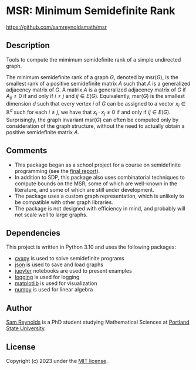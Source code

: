 # MSR: Minimum Semidefinite Rank
https://github.com/samreynoldsmath/msr

## Description
Tools to compute the mimimum semidefinite rank of a simple undirected graph.

The minimum semidefinite rank of a graph $G$, denoted by $\text{msr}(G)$, is
the smallest rank of a positive semidefinite matrix $A$ such that $A$ is a
generalized adjacency matrix of $G$. A matrix $A$ is a generalized adjacency
matrix of $G$ if $A_{ij} \neq 0$ if and only if $i \neq j$ and $ij \in E(G)$.
Equivalently, $\text{msr}(G)$ is the smallest dimension $d$ such that every
vertex $i$ of $G$ can be assigned to a vector $x_i \in \mathbb{R}^d$ such for
each $i \neq j$, we have that $x_i \cdot x_j \neq 0$ if and only if
$ij \in E(G)$. Surprisingly, the graph invariant $\text{msr}(G)$ can often be
computed only by consideration of the graph structure, without the need to
actually obtain a positive semidefinite matrix $A$.

## Comments
- This package began as a school project for a course on semidefinite
	programming (see the
	[final report](doc/mth610-semidefprog-final-report-reynolds.pdf)).
 - In addition to SDP, this package also uses combinatorial techniques to
	compute bounds on the MSR, some of which are well-known in the literature,
	and some of which are still under development.
 - The package uses a custom graph representation, which is unlikely to be
	compatible with other graph libraries.
- The package is not designed with efficiency in mind, and probably will not
	scale well to large graphs.

## Dependencies
This project is written in Python 3.10 and uses the following packages:
- [cvxpy](https://www.cvxpy.org/) is used to solve semidefinite programs
- [json](https://docs.python.org/3/library/json.html) is used to save and load
	graphs
- [jupyter](https://jupyter.org/) notebooks are used to present examples
- [logging](https://docs.python.org/3/library/logging.html) is used for
	logging
- [matplotlib](https://matplotlib.org/) is used for visualization
- [numpy](https://numpy.org/) is used for linear algebra

## Author
[Sam Reynolds](https://sites.google.com/view/samreynolds)
is a PhD student studying Mathematical Sciences at
[Portland State University](https://www.pdx.edu/math/).

## License
Copyright (c) 2023 under the
[MIT license](LICENSE).